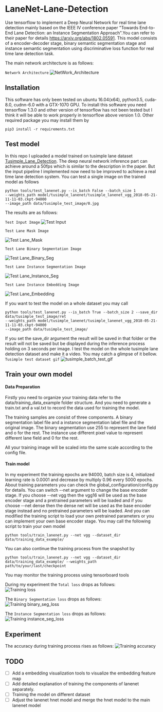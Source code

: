 # LaneNet-Lane-Detection
Use tensorflow to implement a Deep Neural Network for real time lane detection mainly based on the IEEE IV conference 
paper "Towards End-to-End Lane Detection: an Instance Segmentation Approach".You can refer to their paper for details 
https://arxiv.org/abs/1802.05591. This model consists of a encoder-decoder stage, binary semantic segmentation stage 
and instance semantic segmentation using discriminative loss function for real time lane detection task.

The main network architecture is as follows:

`Network Architecture`
![NetWork_Architecture](https://github.com/TJCVRS/lanenet-lane-detection/blob/master/data/source_image/network_architecture.png)

## Installation
This software has only been tested on ubuntu 16.04(x64), python3.5, cuda-8.0, cudnn-6.0 with a GTX-1070 GPU. 
To install this software you need tensorflow 1.3.0 and other version of tensorflow has not been tested but I think 
it will be able to work properly in tensorflow above version 1.0. Other required package you may install them by

```
pip3 install -r requirements.txt
```

## Test model
In this repo I uploaded a model trained on tusimple lane dataset [Tusimple_Lane_Detection](http://benchmark.tusimple.ai/#/).
The deep neural network inference part can achieve around a 50fps which is similar to the description in the paper. But
the input pipeline I implemented now need to be improved to achieve a real time lane detection system.
You can test a single image on the trained model as follows

```
python tools/test_lanenet.py --is_batch False --batch_size 1 
--weights_path model/tusimple_lanenet/tusimple_lanenet_vgg_2018-05-21-11-11-03.ckpt-94000 
--image_path data/tusimple_test_image/0.jpg
```
The results are as follows:

`Test Input Image`
![Test Input](https://github.com/TJCVRS/lanenet-lane-detection/blob/master/data/tusimple_test_image/0.jpg)

`Test Lane Mask Image`

![Test Lane_Mask](https://github.com/TJCVRS/lanenet-lane-detection/blob/master/data/source_image/lanenet_mask_result.png)

`Test Lane Binary Segmentation Image`

![Test Lane_Binary_Seg](https://github.com/TJCVRS/lanenet-lane-detection/blob/master/data/source_image/lanenet_binary_seg.png)

`Test Lane Instance Segmentation Image`

![Test Lane_Instance_Seg](https://github.com/TJCVRS/lanenet-lane-detection/blob/master/data/source_image/lanenet_instance_seg.png)

`Test Lane Instance Embedding Image`

![Test Lane_Embedding](https://github.com/TJCVRS/lanenet-lane-detection/blob/master/data/source_image/lanenet_embedding.png)

If you want to test the model on a whole dataset you may call
```
python tools/test_lanenet.py --is_batch True --batch_size 2 --save_dir data/tusimple_test_image/ret 
--weights_path model/tusimple_lanenet/tusimple_lanenet_vgg_2018-05-21-11-11-03.ckpt-94000 
--image_path data/tusimple_test_image/
```
If you set the save_dir argument the result will be saved in that folder or the result will not be saved but be 
displayed during the inference process holding on 3 seconds per image. I test the model on the whole tusimple lane 
detection dataset and make it a video. You may catch a glimpse of it bellow.
`Tusimple test dataset gif`
![tusimple_batch_test_gif](https://github.com/TJCVRS/lanenet-lane-detection/blob/master/data/source_image/lanenet_batch_test.gif)

## Train your own model
#### Data Preparation
Firstly you need to organize your training data refer to the data/training_data_example folder structure. And you need 
to generate a train.txt and a val.txt to record the data used for training the model. 

The training samples are consist of three components. A binary segmentation label file and a instance segmentation label
file and the original image. The binary segmentation use 255 to represent the lane field and o for the rest. The 
instance use different pixel value to represent different lane field and 0 for the rest.

All your training image will be scaled into the same scale according to the config file.

#### Train model
In my experiment the training epochs are 94000, batch size is 4, initialized learning rate is 0.0001 and decrease by 
multiply 0.96 every 5000 epochs. About training parameters you can check the global_configuration/config.py for details. 
You can switch --net argument to change the base encoder stage. If you choose --net vgg then the vgg16 will be used as 
the base encoder stage and a pretrained parameters will be loaded and if you choose --net dense then the dense net will 
be used as the base encoder stage instead and no pretrained parameters will be loaded. And you can modified the training 
script to load your own pretrained parameters or you can implement your own base encoder stage. 
You may call the following script to train your own model

```
python tools/train_lanenet.py --net vgg --dataset_dir data/training_data_example/
```
You can also continue the training process from the snapshot by
```
python tools/train_lanenet.py --net vgg --dataset_dir data/training_data_example/ --weights_path path/to/your/last/checkpoint
```

You may monitor the training process using tensorboard tools

During my experiment the `Total loss` drops as follows:  
![Training loss](https://github.com/TJCVRS/lanenet-lane-detection/blob/master/data/source_image/total_loss.png)

The `Binary Segmentation loss` drops as follows:  
![Training binary_seg_loss](https://github.com/TJCVRS/lanenet-lane-detection/blob/master/data/source_image/binary_seg_loss.png)

The `Instance Segmentation loss` drops as follows:  
![Training instance_seg_loss](https://github.com/TJCVRS/lanenet-lane-detection/blob/master/data/source_image/instance_seg_loss.png)

## Experiment
The accuracy during training process rises as follows: 
![Training accuracy](https://github.com/TJCVRS/lanenet-lane-detection/blob/master/data/source_image/accuracy.png)

## TODO
- [ ] Add a embedding visualization tools to visualize the embedding feature map
- [ ] Add detailed explanation of training the components of lanenet separately.
- [ ] Training the model on different dataset
- [ ] Adjust the lanenet hnet model and merge the hnet model to the main lanenet model